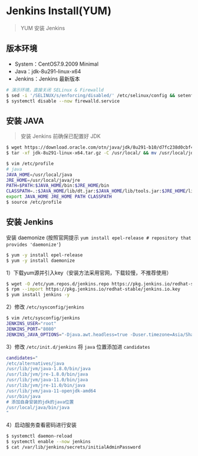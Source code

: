 # Jenkins Install(YUM)

> YUM 安装 Jenkins

## 版本环境

- System：CentOS7.9.2009 Minimal
- Java：jdk-8u291-linux-x64
- Jenkins：Jenkins 最新版本

```bash
# 演示环境，直接关闭 SELinux & Firewalld
$ sed -i '/SELINUX/s/enforcing/disabled/' /etc/selinux/config && setenforce 0 
$ systemctl disable --now firewalld.service 
```

## 安装 JAVA

> 安装 Jenkins 前确保已配置好 JDK

```bash
$ wget https://download.oracle.com/otn/java/jdk/8u291-b10/d7fc238d0cbf4b0dac67be84580cfb4b/jdk-8u291-linux-x64.tar.gz
$ tar -xf jdk-8u291-linux-x64.tar.gz -C /usr/local/ && mv /usr/local/jdk1.8.0_291 /usr/local/java

$ vim /etc/profile
# java
JAVA_HOME=/usr/local/java
JRE_HOME=/usr/local/java/jre
PATH=$PATH:$JAVA_HOME/bin:$JRE_HOME/bin
CLASSPATH=.:$JAVA_HOME/lib/dt.jar:$JAVA_HOME/lib/tools.jar:$JRE_HOME/lib
export JAVA_HOME JRE_HOME PATH CLASSPATH
$ source /etc/profile
```

## 安装 Jenkins

安装 daemonize (按照官网提示 `yum install epel-release # repository that provides 'daemonize'`)

```bash
$ yum -y install epel-release
$ yum -y install daemonize
```

1）下载yum源并引入key（安装方法采用官网，下载较慢，不推荐使用）

```bash
$ wget -O /etc/yum.repos.d/jenkins.repo https://pkg.jenkins.io/redhat-stable/jenkins.repo
$ rpm --import https://pkg.jenkins.io/redhat-stable/jenkins.io.key
$ yum install jenkins -y
```

2）修改 `/etc/sysconfig/jenkins`

```bash
$ vim /etc/sysconfig/jenkins
JENKINS_USER="root"
JENKINS_PORT="8080"
JENKINS_JAVA_OPTIONS="-Djava.awt.headless=true -Duser.timezone=Asia/Shanghai"
```

3）修改 `/etc/init.d/jenkins` 将 `java` 位置添加进 `candidates`

```bash
candidates="
/etc/alternatives/java
/usr/lib/jvm/java-1.8.0/bin/java
/usr/lib/jvm/jre-1.8.0/bin/java
/usr/lib/jvm/java-11.0/bin/java
/usr/lib/jvm/jre-11.0/bin/java
/usr/lib/jvm/java-11-openjdk-amd64
/usr/bin/java
# 添加自身安装的jdk的java位置
/usr/local/java/bin/java
"
```

4）启动服务查看密码进行安装

```bash
$ systemctl daemon-reload
$ systemctl enable --now jenkins
$ cat /var/lib/jenkins/secrets/initialAdminPassword
```